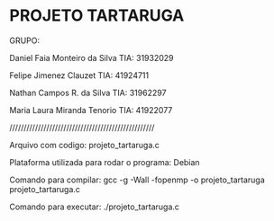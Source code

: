 # PROJETO TARTARUGA

GRUPO: 

Daniel Faia Monteiro da Silva TIA: 31932029

Felipe Jimenez Clauzet TIA: 41924711 

Nathan Campos R. da Silva TIA: 31962297 

Maria Laura Miranda Tenorio TIA: 41922077

///////////////////////////////////////////////////

Arquivo com codigo: projeto_tartaruga.c

Plataforma utilizada para rodar o programa: Debian

Comando para compilar: gcc -g -Wall -fopenmp -o projeto_tartaruga projeto_tartaruga.c

Comando para executar: ./projeto_tartaruga.c

